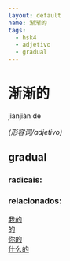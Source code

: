 ```yaml
--- 
layout: default
name: 渐渐的 
tags: 
  - hsk4
  - adjetivo
  - gradual
--- 
```

# 渐渐的 
jiànjiàn de  
 
*(形容词/adjetivo)*  
## gradual 
### radicais: 
### relacionados: 
[我的](/zhengshidu/hsk1/我的)  
[的](/zhengshidu/hsk1/的)  
[你的](/zhengshidu/hsk1/你的)  
[什么的](/zhengshidu/outras/什么的)  
